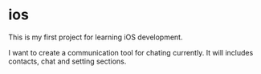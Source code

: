 ios
===
This is my first project for learning iOS development.

I want to create a communication tool for chating currently. It will includes contacts, chat and setting sections.

